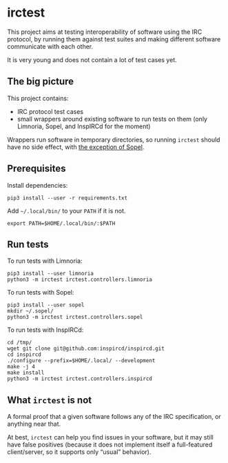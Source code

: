 # irctest

This project aims at testing interoperability of software using the
IRC protocol, by running them against test suites and making different
software communicate with each other.

It is very young and does not contain a lot of test cases yet.

## The big picture

This project contains:

* IRC protocol test cases
* small wrappers around existing software to run tests on them
  (only Limnoria, Sopel, and InspIRCd for the moment)

Wrappers run software in temporary directories, so running `irctest` should
have no side effect, with [the exception of Sopel](https://github.com/sopel-irc/sopel/issues/946).

## Prerequisites


Install dependencies:

```
pip3 install --user -r requirements.txt
```

Add `~/.local/bin/` to your `PATH` if it is not.

```
export PATH=$HOME/.local/bin/:$PATH
```

## Run tests

To run tests with Limnoria:

```
pip3 install --user limnoria
python3 -m irctest irctest.controllers.limnoria
```

To run tests with Sopel:

```
pip3 install --user sopel
mkdir ~/.sopel/
python3 -m irctest irctest.controllers.sopel
```

To run tests with InspIRCd:

```
cd /tmp/
wget git clone git@github.com:inspircd/inspircd.git
cd inspircd
./configure --prefix=$HOME/.local/ --development
make -j 4
make install
python3 -m irctest irctest.controllers.inspircd
```

## What `irctest` is not

A formal proof that a given software follows any of the IRC specification,
or anything near that.

At best, `irctest` can help you find issues in your software, but it may
still have false positives (because it does not implement itself a
full-featured client/server, so it supports only “usual” behavior).
